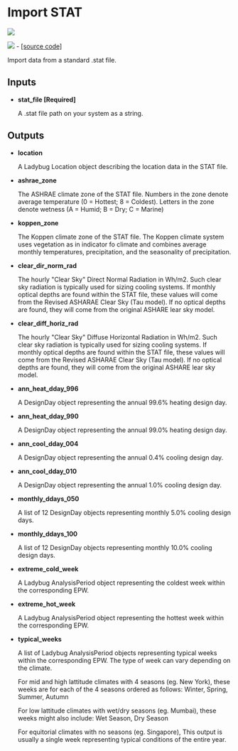 # Import STAT

![](../../images/components/Import\_STAT.png)

![](../../images/icons/Import\_STAT.png) - [\[source code\]](https://github.com/ladybug-tools/ladybug-grasshopper/blob/master/ladybug\_grasshopper/src/LB%20Import%20STAT.py)

Import data from a standard .stat file.

## Inputs

*   **stat\_file \[Required]**

    A .stat file path on your system as a string.&#x20;

## Outputs

*   **location**

    A Ladybug Location object describing the location data in the STAT file.&#x20;
*   **ashrae\_zone**

    The ASHRAE climate zone of the STAT file. Numbers in the zone denote average temperature (0 = Hottest; 8 = Coldest). Letters in the zone denote wetness (A = Humid; B = Dry; C = Marine)&#x20;
*   **koppen\_zone**

    The Koppen climate zone of the STAT file. The Koppen climate system uses vegetation as in indicator fo climate and combines average monthly temperatures, precipitation, and the seasonality of precipitation.&#x20;
*   **clear\_dir\_norm\_rad**

    The hourly "Clear Sky" Direct Normal Radiation in Wh/m2. Such clear sky radiation is typically used for sizing cooling systems. If monthly optical depths are found within the STAT file, these values will come from the Revised ASHARAE Clear Sky (Tau model). If no optical depths are found, they will come from the original ASHARE lear sky model.&#x20;
*   **clear\_diff\_horiz\_rad**

    The hourly "Clear Sky" Diffuse Horizontal Radiation in Wh/m2. Such clear sky radiation is typically used for sizing cooling systems. If monthly optical depths are found within the STAT file, these values will come from the Revised ASHARAE Clear Sky (Tau model). If no optical depths are found, they will come from the original ASHARE lear sky model.&#x20;
*   **ann\_heat\_dday\_996**

    A DesignDay object representing the annual 99.6% heating design day.&#x20;
*   **ann\_heat\_dday\_990**

    A DesignDay object representing the annual 99.0% heating design day.&#x20;
*   **ann\_cool\_dday\_004**

    A DesignDay object representing the annual 0.4% cooling design day.&#x20;
*   **ann\_cool\_dday\_010**

    A DesignDay object representing the annual 1.0% cooling design day.&#x20;
*   **monthly\_ddays\_050**

    A list of 12 DesignDay objects representing monthly 5.0% cooling design days.&#x20;
*   **monthly\_ddays\_100**

    A list of 12 DesignDay objects representing monthly 10.0% cooling design days.&#x20;
*   **extreme\_cold\_week**

    A Ladybug AnalysisPeriod object representing the coldest week within the corresponding EPW.&#x20;
*   **extreme\_hot\_week**

    A Ladybug AnalysisPeriod object representing the hottest week within the corresponding EPW.&#x20;
*   **typical\_weeks**

    A list of Ladybug AnalysisPeriod objects representing typical weeks within the corresponding EPW. The type of week can vary depending on the climate.&#x20;

    For mid and high lattitude climates with 4 seasons (eg. New York), these weeks are for each of the 4 seasons ordered as follows: Winter, Spring, Summer, Autumn&#x20;

    For low lattitude climates with wet/dry seasons (eg. Mumbai), these weeks might also include: Wet Season, Dry Season&#x20;

    For equitorial climates with no seasons (eg. Singapore), This output is usually a single week representing typical conditions of the entire year.&#x20;
